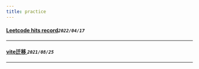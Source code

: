 ```yaml
---
title: practice  
---
```

 #### [Leetcode hits record](/blog/20220417_leetcode.md)_`2022/04/17`_
*****
 #### [vite迁移      ](/blog/20210825_vite_init.md)_`2021/08/25`_
*****